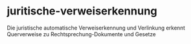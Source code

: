 # juritische-verweiserkennung
Die juristische automatische Verweiserkennung und Verlinkung erkennt Querverweise zu Rechtsprechung-Dokumente und Gesetze 
